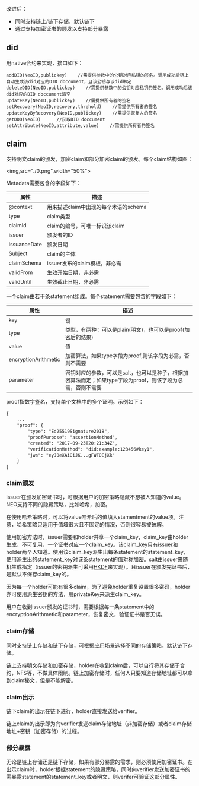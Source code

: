 
改进后：


- 同时支持链上/链下存储，默认链下
- 通过支持加密证书的颁发以支持部分暴露


## did

用native合约来实现，接口如下：

```
addDID(NeoID,publickey)    //需提供参数中的公钥对应私钥的签名。调用成功后链上自动生成该did对应的DID doccument，且该公钥与该did绑定
deleteDID(NeoID,publickey)    //需提供参数中的公钥对应私钥的签名。调用成功后该did对应的DID doccument清空
updateKey(NeoID,publickey)    //需提供所有者的签名
setRecovery(NeoID,recovery,threhold)    //需提供所有者的签名
updateKeyByRecovery(NeoID,publickey)    //需提供恢复人的签名
getDDO(NeoID)      //获取DID doccument
setAttribute(NeoID,attribute,value)    //需提供所有者的签名

```



## claim

支持明文claim的颁发，加密claim和部分加密claim的颁发。每个claim结构如图：

<img,src="./0.png",width="50%">


Metadata需要包含的字段如下：

|属性|描述|
|------|------|
|@context|用来描述claim中出现的每个术语的schema|
|type|claim类型|
|claimId|claim的编号，可唯一标识该claim
|issuer|颁发者的ID
|issuanceDate|颁发日期
|Subject|claim的主体
|claimSchema|issuer发布的claim模板，非必需
|validFrom|生效开始日期，非必需
|validUntil|生效截止日期，非必需

一个claim由若干条statement组成。每个statement需要包含的字段如下：

|属性|描述|
|------|------|
|key|键|
|type|类型，有两种：可以是plain(明文)，也可以是proof(加密后的结果)|
|value|值|
|encryptionArithmetic|加密算法，如果type字段为proof,则该字段为必需，否则不需要|
|parameter|密钥对应的参数，可以是salt，也可以是种子，根据加密算法而定；如果type字段为proof，则该字段为必需，否则不需要|


proof指数字签名，支持单个文档中的多个证明。示例如下：

```
{
    ...
    "proof": {
        "type": "Ed25519Signature2018",
        "proofPurpose": "assertionMethod",
        "created": "2017-09-23T20:21:34Z",
        "verificationMethod": "did:example:123456#key1",
        "jws": "eyJ0eXAiOiJK...gFWFOEjXk"
    }
}
```



### claim颁发

issuer在颁发加密证书时，可根据用户的加密策略隐藏不想被人知道的value。NEO支持不同的隐藏策略，比如哈希，加密。

在使用哈希策略时，可以将value哈希后的值填入stamentment的value项。注意，哈希策略只适用于值域很大且不固定的情况，否则很容易被破解。

使用加密方法时，issuer需要和holder共享一个claim_key，claim_key由holder生成，不可复用，一个证书对应一个claim_key。该claim_key只有issuer和holder两个人知道。使用该claim_key派生出每条statement的statement_key，使用派生出的statement_key对该条statement的值对称加密。salt由issuer来随机生成指定（issuer的密钥派生可采用[HKDF](https://tools.ietf.org/html/rfc5869)来实现）。且issuer在颁发完证书后，是默认不保存claim_key的。

因为每一个holder可能有很多claim，为了避免holder重复设置很多密码，holder亦可使用派生密钥的方法，用privateKey来派生claim_key。

用户在收到issuer颁发的证书时，需要根据每一条statement中的encryptionArithmetic和parameter，恢复密文，验证证书是否无误。







### claim存储

同时支持链上存储和链下存储，可根据应用场景选择不同的存储策略，默认链下存储。

链上支持明文存储和加密存储，holder在收到claim后，可以自行将其存储于合约，NFS等，不做具体限制。链上加密存储时，任何人只要知道存储地址都可以拿到claim秘文，但是不能解密。

### claim出示

链下claim的出示在链下进行，holder直接发送给verifier。

链上claim的出示即为向verifier发送claim存储地址（非加密存储）或者claim存储地址+密钥（加密存储）的过程。


### 部分暴露

无论是链上存储还是链下存储，如果有部分暴露的需求，则必须使用加密证书。在出示claim时，holder根据statement的隐藏策略，同时向verifier发送加密证书的需暴露statement的statement_key或者明文，则verifer可验证这部分属性。
